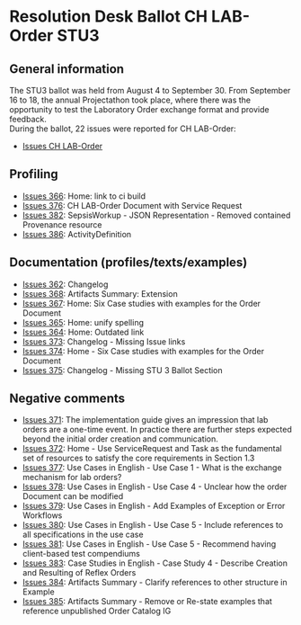 # Resolution Desk Ballot CH LAB-Order STU3

## General information
The STU3 ballot was held from August 4 to September 30. From September 16 to 18, 
the annual Projectathon took place, where there was the opportunity to test the 
Laboratory Order exchange format and provide feedback.   
During the ballot, 22 issues were reported for CH LAB-Order:
* [Issues CH LAB-Order](https://github.com/hl7ch/ch-lab-order/issues?q=is%3Aissue%20state%3Aopen%20label%3A%22STU%203%20Ballot%22)

## Profiling

* [Issues 366](https://github.com/hl7ch/ch-lab-order/issues/366): Home: link to ci build
* [Issues 376](https://github.com/hl7ch/ch-lab-order/issues/376): CH LAB-Order Document with Service Request
* [Issues 382](https://github.com/hl7ch/ch-lab-order/issues/382): SepsisWorkup - JSON Representation - Removed contained Provenance resource
* [Issues 386](https://github.com/hl7ch/ch-lab-order/issues/386): ActivityDefinition

## Documentation (profiles/texts/examples)
* [Issues 362](https://github.com/hl7ch/ch-lab-order/issues/362): Changelog
* [Issues 368](https://github.com/hl7ch/ch-lab-order/issues/368): Artifacts Summary: Extension
* [Issues 367](https://github.com/hl7ch/ch-lab-order/issues/367): Home: Six Case studies with examples for the Order Document
* [Issues 365](https://github.com/hl7ch/ch-lab-order/issues/365): Home: unify spelling 
* [Issues 364](https://github.com/hl7ch/ch-lab-order/issues/364): Home: Outdated link
* [Issues 373](https://github.com/hl7ch/ch-lab-order/issues/373): Changelog - Missing Issue links
* [Issues 374](https://github.com/hl7ch/ch-lab-order/issues/374): Home - Six Case studies with examples for the Order Document
* [Issues 375](https://github.com/hl7ch/ch-lab-order/issues/375): Changelog - Missing STU 3 Ballot Section
 
## Negative comments
* [Issues 371](https://github.com/hl7ch/ch-lab-order/issues/371): The implementation guide gives an impression that lab orders are a one-time event. In practice there are further steps expected beyond the initial order creation and communication.
* [Issues 372](https://github.com/hl7ch/ch-lab-order/issues/372): Home - Use ServiceRequest and Task as the fundamental set of resources to satisfy the core requirements in Section 1.3
* [Issues 377](https://github.com/hl7ch/ch-lab-order/issues/377): Use Cases in English - Use Case 1 - What is the exchange mechanism for lab orders?
* [Issues 378](https://github.com/hl7ch/ch-lab-order/issues/378): Use Cases in English - Use Case 4 - Unclear how the order Document can be modified
* [Issues 379](https://github.com/hl7ch/ch-lab-order/issues/379): Use Cases in English - Add Examples of Exception or Error Workflows
* [Issues 380](https://github.com/hl7ch/ch-lab-order/issues/380): Use Cases in English - Use Case 5 - Include references to all specifications in the use case
* [Issues 381](https://github.com/hl7ch/ch-lab-order/issues/381): Use Cases in English - Use Case 5 - Recommend having client-based test compendiums
* [Issues 383](https://github.com/hl7ch/ch-lab-order/issues/383): Case Studies in English - Case Study 4 - Describe Creation and Resulting of Reflex Orders
* [Issues 384](https://github.com/hl7ch/ch-lab-order/issues/384): Artifacts Summary - Clarify references to other structure in Example
* [Issues 385](https://github.com/hl7ch/ch-lab-order/issues/385): Artifacts Summary - Remove or Re-state examples that reference unpublished Order Catalog IG